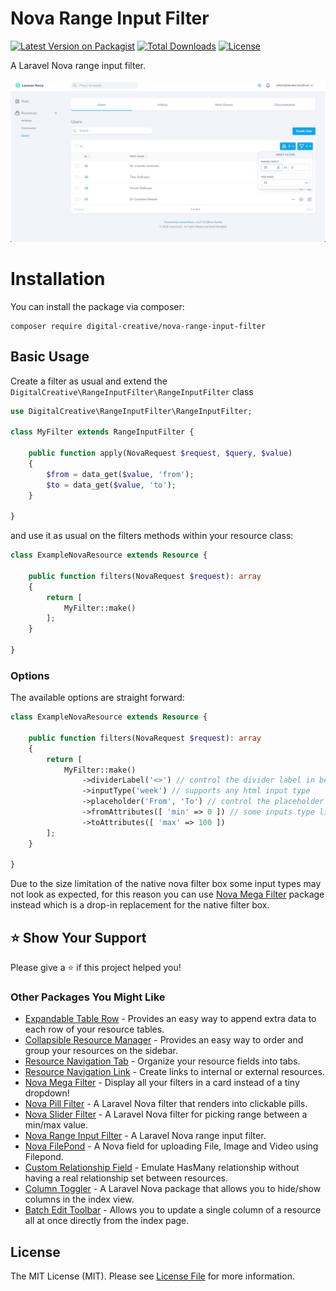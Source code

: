 # Nova Range Input Filter

[![Latest Version on Packagist](https://img.shields.io/packagist/v/digital-creative/nova-range-input-filter)](https://packagist.org/packages/digital-creative/nova-range-input-filter)
[![Total Downloads](https://img.shields.io/packagist/dt/digital-creative/nova-range-input-filter)](https://packagist.org/packages/digital-creative/nova-range-input-filter)
[![License](https://img.shields.io/packagist/l/digital-creative/nova-range-input-filter)](https://github.com/dcasia/nova-range-input-filter/blob/master/LICENSE)

A Laravel Nova range input filter.

<picture>
  <source media="(prefers-color-scheme: dark)" srcset="https://raw.githubusercontent.com/dcasia/nova-range-input-filter/main/screenshots/dark.png">
  <img alt="RangeInputFilter in Action" src="https://raw.githubusercontent.com/dcasia/nova-range-input-filter/main/screenshots/light.png">
</picture>

# Installation

You can install the package via composer:

```
composer require digital-creative/nova-range-input-filter
```

## Basic Usage

Create a filter as usual and extend the `DigitalCreative\RangeInputFilter\RangeInputFilter` class

```php
use DigitalCreative\RangeInputFilter\RangeInputFilter;

class MyFilter extends RangeInputFilter {

    public function apply(NovaRequest $request, $query, $value)
    {
        $from = data_get($value, 'from');
        $to = data_get($value, 'to');
    }

}
```

and use it as usual on the filters methods within your resource class:

```php
class ExampleNovaResource extends Resource {

    public function filters(NovaRequest $request): array
    {
        return [
            MyFilter::make()
        ];
    }

}
```

### Options

The available options are straight forward:

```php
class ExampleNovaResource extends Resource {

    public function filters(NovaRequest $request): array
    {
        return [
            MyFilter::make()
                ->dividerLabel('<>') // control the divider label in between the inputs
                ->inputType('week') // supports any html input type
                ->placeholder('From', 'To') // control the placeholder of the inputs
                ->fromAttributes([ 'min' => 0 ]) // some inputs type like number accepts more attributes like min/max/step etc..
                ->toAttributes([ 'max' => 100 ]) 
        ];
    }

}
```

Due to the size limitation of the native nova filter box some input types may not look as expected, for this reason you can
use [Nova Mega Filter](https://github.com/dcasia/nova-mega-filter) package instead which is a drop-in replacement for the native filter box.

## ⭐️ Show Your Support

Please give a ⭐️ if this project helped you!

### Other Packages You Might Like

- [Expandable Table Row](https://github.com/dcasia/expandable-table-row) - Provides an easy way to append extra data to each row of your resource tables.
- [Collapsible Resource Manager](https://github.com/dcasia/collapsible-resource-manager) - Provides an easy way to order and group your resources on the sidebar.
- [Resource Navigation Tab](https://github.com/dcasia/resource-navigation-tab) - Organize your resource fields into tabs.
- [Resource Navigation Link](https://github.com/dcasia/resource-navigation-link) - Create links to internal or external resources.
- [Nova Mega Filter](https://github.com/dcasia/nova-mega-filter) - Display all your filters in a card instead of a tiny dropdown!
- [Nova Pill Filter](https://github.com/dcasia/nova-pill-filter) - A Laravel Nova filter that renders into clickable pills.
- [Nova Slider Filter](https://github.com/dcasia/nova-slider-filter) - A Laravel Nova filter for picking range between a min/max value.
- [Nova Range Input Filter](https://github.com/dcasia/nova-range-input-filter) - A Laravel Nova range input filter.
- [Nova FilePond](https://github.com/dcasia/nova-filepond) - A Nova field for uploading File, Image and Video using Filepond.
- [Custom Relationship Field](https://github.com/dcasia/custom-relationship-field) - Emulate HasMany relationship without having a real relationship set between resources.
- [Column Toggler](https://github.com/dcasia/column-toggler) - A Laravel Nova package that allows you to hide/show columns in the index view.
- [Batch Edit Toolbar](https://github.com/dcasia/batch-edit-toolbar) - Allows you to update a single column of a resource all at once directly from the index page.

## License

The MIT License (MIT). Please see [License File](https://raw.githubusercontent.com/dcasia/nova-range-input-filter/master/LICENSE) for more information.
